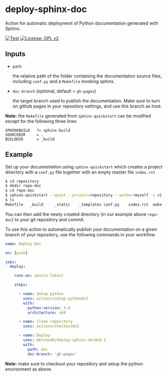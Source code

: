 # deploy-sphinx-doc
Action for automatic deployment of Python documentation generated with Sphinx.

[![Test](https://github.com/mbruno46/deploy-sphinx-doc/workflows/Test/badge.svg)](https://github.com/mbruno46/deploy-sphinx-doc/actions?query=workflow%3ATest)
[![License: GPL v2](https://img.shields.io/badge/License-GPL%20v2-blue.svg)](https://www.gnu.org/licenses/old-licenses/gpl-2.0.en.html)

## Inputs

- `path`

  the relative path of the folder containing the documentation source files, including 
  `conf.py` and a `Makefile` invoking sphinx. 
  
- `doc-branch` (optional, default = `gh-pages`)

  the target branch used to publish the documentation. Make sure to turn on github pages
  in your repository settings, and use this branch as host. 
  
**Note:** the `Makefile` generated from `sphinx-quickstart` can be modified except for 
the following three lines

```
SPHINXBUILD   ?= sphinx-build
SOURCEDIR     = .
BUILDDIR      = _build
```

## Example 

Set up your documentation using `sphinx-quickstart`
which creates a project directory with a `conf.py` file together with
an empty master file `index.rst`

```bash
$ cd repository
$ mkdir repo-doc
$ cd repo-doc
$ sphinx-quickstart --quiet --project=repository --author=myself -v v1
$ ls 
Makefile   _build     _static    _templates conf.py    index.rst  make.bat
```

You can then add the newly created directory (in our example above `repo-doc`) 
to your git repository and commit.

To use this action to automatically publish your documentation on a given
branch of your repository, use the following commands in your workflow

```yml
name: Deploy Doc

on: [push]

jobs:
  deploy:

    runs-on: ubuntu-latest

    steps:

      - name: Setup python
        uses: actions/setup-python@v2
        with:
          python-version: 3.6
          architecture: x64

      - name: Clone repository
        uses: actions/checkout@v2

      - name: Deploy
        uses: mbruno46/deploy-sphinx-doc@v0.1
        with:
          path: doc
          doc-branch: 'gh-pages'
```

**Note:** make sure to checkout your repository and setup the python environment
as above.
